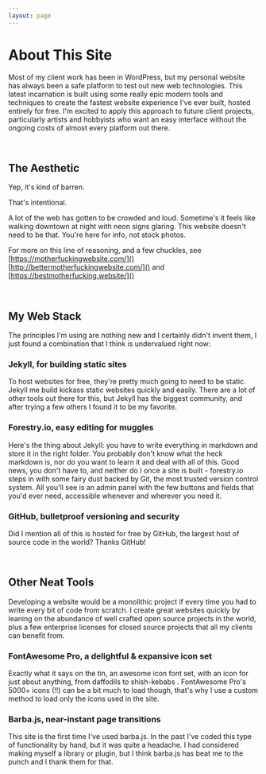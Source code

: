```yaml
---
layout: page
---
```

    
# About This Site

Most of my client work has been in WordPress, but my personal website has always been a safe platform to test out new web technologies. This latest incarnation is built using some really epic modern tools and techniques to create the fastest website experience I've ever built, hosted entirely for free. I'm excited to apply this approach to future client projects, particularly artists and hobbyists who want an easy interface without the ongoing costs of almost every platform out there.

<br>

## The Aesthetic

Yep, it's kind of barren.

That's intentional.

A lot of the web has gotten to be crowded and loud. Sometime's it feels like walking downtown at night with neon signs glaring. This website doesn't need to be that. You're here for info, not stock photos.

For more on this line of reasoning, and a few chuckles, see [https://motherfuckingwebsite.com/]() [http://bettermotherfuckingwebsite.com/]() and [https://bestmotherfucking.website/]()

<br>

## My Web Stack

The principles I'm using are nothing new and I certainly didn't invent them, I just found a combination that I think is undervalued right now:

### Jekyll, for building static sites

To host websites for free, they're pretty much going to need to be static. Jekyll me build kickass static websites quickly and easily. There are a lot of other tools out there for this, but Jekyll has the biggest community, and after trying a few others I found it to be my favorite.

### Forestry.io, easy editing for muggles

Here's the thing about Jekyll: you have to write everything in markdown and store it in the right folder. You probably don't know what the heck markdown is, nor do you want to learn it and deal with all of this. Good news, you don't have to, and neither do I once a site is built - forestry.io steps in with some fairy dust backed by Git, the most trusted version control system. All you'll see is an admin panel with the few buttons and fields that you'd ever need, accessible whenever and wherever you need it.

### GitHub, bulletproof versioning and security

Did I mention all of this is hosted for free by GitHub, the largest host of source code in the world? Thanks GitHub!

<br>

## Other Neat Tools

Developing a website would be a monolithic project if every time you had to write every bit of code from scratch. I create great websites quickly by leaning on the abundance of well crafted open source projects in the world, plus a few enterprise licenses for closed source projects that all my clients can benefit from.

### FontAwesome Pro, a delightful & expansive icon set

Exactly what it says on the tin, an awesome icon font set, with an icon for just about anything, from daffodils <i class="far fa-flower-daffodil"></i> to shish-kebabs <i class="far fa-shish-kebab"></i>. FontAwesome Pro's 5000+ icons (!!) can be a bit much to load though, that's why I use a custom method to load only the icons used in the site.

### Barba.js, near-instant page transitions

This site is the first time I've used barba.js. In the past I've coded this type of functionality by hand, but it was quite a headache. I had considered making myself a library or plugin, but I think barba.js has beat me to the punch and I thank them for that.